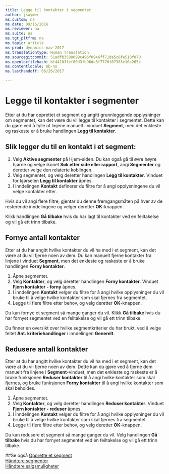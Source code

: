 ```yaml
---
title: Legge til kontakter i segmenter
author: jswymer
ms.custom: na
ms.date: 09/16/2016
ms.reviewer: na
ms.suite: na
ms.tgt_pltfrm: na
ms.topic: article
ms-prod: dynamics-nav-2017
ms.translationtype: Human Translation
ms.sourcegitcommit: 51adfb3588099c496f0946ff71da5c6fe518f070
ms.openlocfilehash: bf44103fef00d3fb96de8f7770f07383e10e265c
ms.contentlocale: nb-no
ms.lasthandoff: 06/26/2017

---
```

# <a name="how-to-add-contacts-to-segments"></a>Legge til kontakter i segmenter
Etter at du har opprettet et segment og angitt grunnleggende opplysninger om segmentet, kan det være du vil legge til kontakter i segmentet. Dette kan du gjøre ved å fylle ut linjene manuelt i vinduet **Segment**, men det enkleste og raskeste er å bruke handlingen **Legg til kontakter**.

## <a name="to-add-a-contact-to-a-segment"></a>Slik legger du til en kontakt i et segment:
1. Velg **Aktive segmenter** på Hjem-siden. Du kan også gå til øvre høyre hjørne og velge ikonet **Søk etter side eller rapport**, angi **Segmenter** og deretter velge den relaterte koblingen.  
2. Velg segmentet, og velg deretter handlingen **Legg til kontakter**. Vinduet for kjørselen **Legg til kontakter** åpnes.
3. I inndelingen **Kontakt** definerer du filtre for å angi opplysningene du vil velge kontakter etter.

Hvis du vil angi flere filtre, gjentar du denne fremgangsmåten på hver av de resterende inndelingene og velger deretter **OK**-knappen.

Klikk handlingen **Gå tilbake** hvis du har lagt til kontakter ved en feiltakelse og vil gå ett trinn tilbake.

## <a name="to-refine-the-number-of-contacts"></a>Fornye antall kontakter
Etter at du har angitt hvilke kontakter du vil ha med i et segment, kan det være at du vil fjerne noen av dem. Du kan manuelt fjerne kontakter fra linjene i vinduet **Segment**, men det enkleste og raskeste er å bruke handlingen **Forny kontakter**.

1. Åpne segmentet.
2. Velg **Kontakter**, og velg deretter handlingen **Forny kontakter**. Vinduet **Fjern kontakter - forny** åpnes.
3. I inndelingen **Kontakt** velger du filtre for å angi hvilke opplysninger du vil bruke til å velge hvilke kontakter som skal fjernes fra segmentet.
4. Legge til flere filtre etter behov, og velg deretter **OK**-knappen.

Du kan fornye et segment så mange ganger du vil. Klikk **Gå tilbake** hvis du har fornyet segmentet ved en feiltakelse og vil gå ett trinn tilbake.

Du finner en oversikt over hvilke segmentkriterier du har brukt, ved å velge feltet **Ant. kriteriehandlinger** i inndelingen **Generelt**.

## <a name="to-reduce-the-number-of-contacts"></a>Redusere antall kontakter
Etter at du har angitt hvilke kontakter du vil ha med i et segment, kan det være at du vil fjerne noen av dem. Dette kan du gjøre ved å fjerne dem manuelt fra linjene i **Segment**-vinduet, men det enkleste og raskeste er å bruke funksjonen **Reduser kontakter** til å angi hvilke kontakter som skal fjernes, og bruke funksjonen **Forny kontakter** til å angi hvilke kontakter som skal beholdes.

1. Åpne segmentet.
2. Velg **Kontakter**, og velg deretter handlingen **Reduser kontakter**. Vinduet **Fjern kontakter - reduser** åpnes.
3. I inndelingen **Kontakt** velger du filtre for å angi hvilke opplysninger du vil bruke til å velge hvilke kontakter som skal fjernes fra segmentet.
4. Legge til flere filtre etter behov, og velg deretter **OK**-knappen.

Du kan redusere et segment så mange ganger du vil. Velg handlingen **Gå tilbake** hvis du har fornyet segmentet ved en feiltakelse og vil gå ett trinn tilbake.

##<a name="see-also"></a>Se også
[Opprette et segment](marketing-how-create-segment.md)   
[Håndtere segmenter](marketing-segments.md)  
[Håndtere salgsmuligheter](marketing-manage-sales-opportunities.md)  

